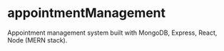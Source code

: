 # appointmentManagement
Appointment management system built with MongoDB, Express, React, Node (MERN stack).
